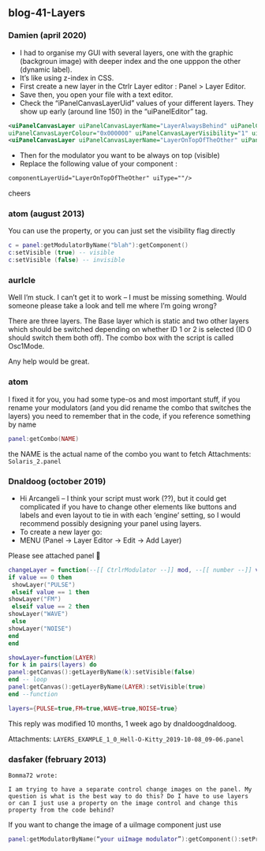 ## blog-41-Layers

### Damien (april 2020)

- I had to organise my GUI with several layers, one with the graphic (backgroun image) with deeper index and the one upppon the other (dynamic label).
- It’s like using z-index in CSS.
- First create a new layer in the Ctrlr Layer editor : Panel > Layer Editor.
- Save then, you open your file with a text editor.
- Check the “iPanelCanvasLayerUid” values of your different layers. They show up early (around line 150) in the “uiPanelEditor” tag.

```xml
<uiPanelCanvasLayer uiPanelCanvasLayerName="LayerAlwaysBehind" uiPanelCanvasLayerUid="LayerUid0"
uiPanelCanvasLayerColour="0x000000" uiPanelCanvasLayerVisibility="1" uiPanelCanvasLayerIndex="0"/>
<uiPanelCanvasLayer uiPanelCanvasLayerName="LayerOnTopOfTheOther" uiPanelCanvasLayerUid="LayerUid1" uiPanelCanvasLayerColour="0x000000" uiPanelCanvasLayerVisibility="1" uiPanelCanvasLayerIndex="1"/>
```

- Then for the modulator you want to be always on top (visible)
- Replace the following value of your component :

```xml
componentLayerUid="LayerOnTopOfTheOther" uiType=""/>
```

cheers

### atom (august 2013)

You can use the property, or you can just set the visibility flag directly
```lua
c = panel:getModulatorByName("blah"):getComponent()
c:setVisible (true) -- visible
c:setVisible (false) -- invisible
```

### aurIcle

Well I’m stuck. I can’t get it to work – I must be missing something. Would someone please take a look and tell me where I’m going wrong?

There are three layers. The Base layer which is static and two other layers which should be switched depending on whether ID 1 or 2 is selected (ID 0 should switch them both off). The combo box with the script is called Osc1Mode.

Any help would be great.

### atom

I fixed it for you, you had some type-os and most important stuff, if you rename your modulators (and you did rename the combo that switches the layers) you need to remember that in the code, if you reference something by name
```lua
panel:getCombo(NAME)
```

the NAME is the actual name of the combo you want to fetch
Attachments: `Solaris_2.panel`

### Dnaldoog (october 2019)

- Hi Arcangeli – I think your script must work (??), but it could get complicated if you have to change other elements like buttons and labels and even layout to tie in with each ‘engine’ setting, so I would recommend possibly designing your panel using layers.
- To create a new layer go:
- MENU (Panel -> Layer Editor -> Edit -> Add Layer)

Please see attached panel 🙂

```lua
changeLayer = function(--[[ CtrlrModulator --]] mod, --[[ number --]] value, --[[ number --]] source)
if value == 0 then
 showLayer("PULSE") 
 elseif value == 1 then
showLayer("FM")
 elseif value == 2 then
showLayer("WAVE")
 else 
showLayer("NOISE")
end
end

showLayer=function(LAYER)
for k in pairs(layers) do
panel:getCanvas():getLayerByName(k):setVisible(false)
end -- loop
panel:getCanvas():getLayerByName(LAYER):setVisible(true)
end --function

layers={PULSE=true,FM=true,WAVE=true,NOISE=true}
```

This reply was modified 10 months, 1 week ago by dnaldoogdnaldoog.

Attachments: `LAYERS_EXAMPLE_1_0_Hell-O-Kitty_2019-10-08_09-06.panel`

### dasfaker (february 2013)


    Bomma72 wrote:

    I am trying to have a separate control change images on the panel. My question is what is the best way to do this? Do I have to use layers or can I just use a property on the image control and change this property from the code behind?

If you want to change the image of a uiImage component just use

```lua
panel:getModulatorByName(“your uiImage modulator”):getComponent():setPropertyString(“uiImageResource”,”the new image you want to put”)
```
